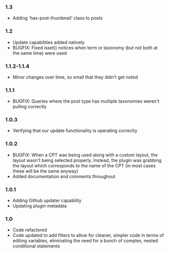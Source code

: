 ### 1.3
* Adding 'has-post-thumbnail' class to posts

### 1.2
* Update capabilities added natively
* BUGFIX: Fixed isset() notices when term or taxonomy (but not both at the same time) were used

### 1.1.2-1.1.4
* Minor changes over time, so small that they didn't get noted

### 1.1.1
* BUGFIX: Queries where the post type has multiple taxonomies weren't pulling correctly

### 1.0.3

* Verifying that our update functionality is operating correclty

### 1.0.2

* BUGFIX: When a CPT was being used along with a custom layout, the layout wasn't being selected properly. Instead, the plugin was grabbing the layout which corresponds to the name of the CPT (in most cases these will be the same anyway)
* Added documentation and comments throughout

### 1.0.1

* Adding Github updater capability
* Updating plugin metadata

### 1.0

* Code refactored
* Code updated to add filters to allow for cleaner, simpler code in terms of editing variables, eliminating the need for a bunch of complex, nested conditional statements